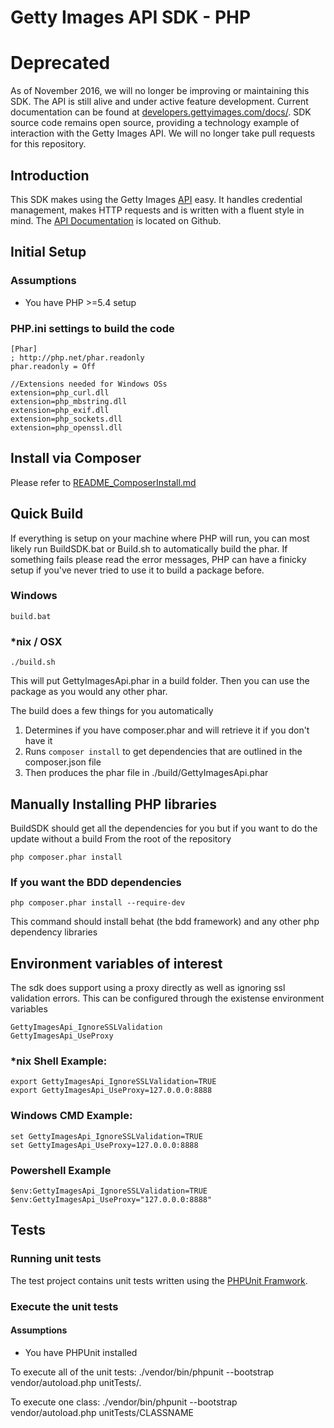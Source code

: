 # Getty Images API SDK - PHP

# Deprecated

As of November 2016, we will no longer be improving or maintaining this SDK. The API is still alive and under active feature development. Current documentation can be found at [developers.gettyimages.com/docs/](http://developers.gettyimages.com/docs/).
SDK source code remains open source, providing a technology example of interaction with the Getty Images API. We will no longer take pull requests for this repository.


## Introduction
This SDK makes using the Getty Images [API](http://developers.gettyimages.com) easy. It handles credential management, makes HTTP requests and is written with a fluent style in mind. The [API Documentation](https://github.com/gettyimages/gettyimages-api) is located on Github.

## Initial Setup
### Assumptions
* You have PHP >=5.4 setup

### PHP.ini settings to build the code
    [Phar]
    ; http://php.net/phar.readonly
    phar.readonly = Off

	//Extensions needed for Windows OSs
	extension=php_curl.dll
	extension=php_mbstring.dll
	extension=php_exif.dll
	extension=php_sockets.dll
    extension=php_openssl.dll

## Install via Composer
Please refer to [README_ComposerInstall.md](./README_ComposerInstall.md)

## Quick Build
If everything is setup on your machine where PHP will run, you can most likely run BuildSDK.bat or Build.sh to automatically build the phar. If something fails please read the error messages, PHP can have a finicky setup if you've never tried to use it to build a package before.

### Windows

    build.bat

### *nix / OSX

    ./build.sh

This will put GettyImagesApi.phar in a build folder. Then you can use the package as you would any other phar.

The build does a few things for you automatically

1. Determines if you have composer.phar and will retrieve it if you don't have it
1. Runs `composer install` to get dependencies that are outlined in the composer.json file
1. Then produces the phar file in ./build/GettyImagesApi.phar

## Manually Installing PHP libraries

BuildSDK should get all the dependencies for you but if you want to do the update without a build
From the root of the repository

    php composer.phar install

### If you want the BDD dependencies

    php composer.phar install --require-dev

This command should install behat (the bdd framework) and any other php dependency libraries


## Environment variables of interest

The sdk does support using a proxy directly as well as ignoring ssl validation errors. This can be configured through the existense environment variables

    GettyImagesApi_IgnoreSSLValidation
    GettyImagesApi_UseProxy

### *nix Shell Example:

    export GettyImagesApi_IgnoreSSLValidation=TRUE
    export GettyImagesApi_UseProxy=127.0.0.0:8888

### Windows CMD Example:

    set GettyImagesApi_IgnoreSSLValidation=TRUE
    set GettyImagesApi_UseProxy=127.0.0.0:8888

### Powershell Example

    $env:GettyImagesApi_IgnoreSSLValidation=TRUE
    $env:GettyImagesApi_UseProxy="127.0.0.0:8888"

## Tests

### Running unit tests
The test project contains unit tests written using the [PHPUnit Framwork](https://phpunit.de/index.html).

### Execute the unit tests
#### Assumptions
* You have PHPUnit installed

To execute all of the unit tests:
    ./vendor/bin/phpunit --bootstrap vendor/autoload.php unitTests/.

To execute one class:
    ./vendor/bin/phpunit --bootstrap vendor/autoload.php unitTests/CLASSNAME
